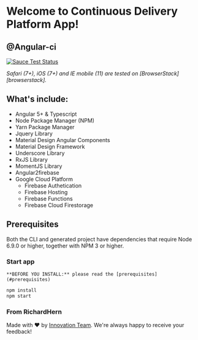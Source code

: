# Welcome to Continuous Delivery Platform App!

## @Angular-ci

[![Sauce Test Status](https://saucelabs.com/browser-matrix/angular2-ci.svg)](https://saucelabs.com/u/angular2-ci)

_Safari (7+), iOS (7+) and IE mobile (11) are tested on [BrowserStack][browserstack]._

## What's include:

* Angular 5+ & Typescript
* Node Package Manager (NPM)
* Yarn Package Manager
* Jquery Library
* Material Design Angular Components
* Material Design Framework
* Underscore Library
* RxJS Library
* MomentJS Library
* Angular2firebase
* Google Cloud Platform
  * Firebase Authetication
  * Firebase Hosting
  * Firebase Functions
  * Firebase Cloud Firestorage

## Prerequisites

Both the CLI and generated project have dependencies that require Node 6.9.0 or higher, together
with NPM 3 or higher.

### Start app

    **BEFORE YOU INSTALL:** please read the [prerequisites](#prerequisites)

```bash
npm install
npm start
```

### From RichardHern

Made with :heart: by [Innovation Team](http://digitalonus.com). We're always happy to receive your feedback!
